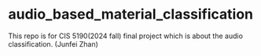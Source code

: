 # audio_based_material_classification
This repo is for CIS 5190(2024 fall) final project which is about the audio classification. (Junfei Zhan)
